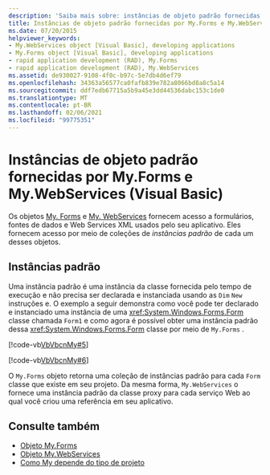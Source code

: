 ```yaml
---
description: 'Saiba mais sobre: instâncias de objeto padrão fornecidas por My. Forms e meus. WebServices (Visual Basic)'
title: Instâncias de objeto padrão fornecidas por My.Forms e My.WebServices
ms.date: 07/20/2015
helpviewer_keywords:
- My.WebServices object [Visual Basic], developing applications
- My.Forms object [Visual Basic], developing applications
- rapid application development (RAD), My.Forms
- rapid application development (RAD), My.WebServices
ms.assetid: de930027-9108-4f0c-b97c-5e7db4d6ef79
ms.openlocfilehash: 34363a56577ca0fafb839e782a8066bd8a8c5a14
ms.sourcegitcommit: ddf7edb67715a5b9a45e3dd44536dabc153c1de0
ms.translationtype: MT
ms.contentlocale: pt-BR
ms.lasthandoff: 02/06/2021
ms.locfileid: "99775351"
---
```

# <a name="default-object-instances-provided-by-myforms-and-mywebservices-visual-basic"></a>Instâncias de objeto padrão fornecidas por My.Forms e My.WebServices (Visual Basic)

Os objetos [My. Forms](../../language-reference/objects/my-forms-object.md) e [My. WebServices](../../language-reference/objects/my-webservices-object.md) fornecem acesso a formulários, fontes de dados e Web Services XML usados pelo seu aplicativo. Eles fornecem acesso por meio de coleções de *instâncias padrão* de cada um desses objetos.  
  
## <a name="default-instances"></a>Instâncias padrão  

 Uma instância padrão é uma instância da classe fornecida pelo tempo de execução e não precisa ser declarada e instanciada usando as `Dim` `New` instruções e. O exemplo a seguir demonstra como você pode ter declarado e instanciado uma instância de uma <xref:System.Windows.Forms.Form> classe chamada `Form1` e como agora é possível obter uma instância padrão dessa <xref:System.Windows.Forms.Form> classe por meio de `My.Forms` .  
  
 [!code-vb[VbVbcnMy#5](~/samples/snippets/visualbasic/VS_Snippets_VBCSharp/VbVbcnMy/VB/Class1.vb#5)]  
  
 [!code-vb[VbVbcnMy#6](~/samples/snippets/visualbasic/VS_Snippets_VBCSharp/VbVbcnMy/VB/Class1.vb#6)]  
  
 O `My.Forms` objeto retorna uma coleção de instâncias padrão para cada `Form` classe que existe em seu projeto. Da mesma forma, `My.WebServices` o fornece uma instância padrão da classe proxy para cada serviço Web ao qual você criou uma referência em seu aplicativo.  
  
## <a name="see-also"></a>Consulte também

- [Objeto My.Forms](../../language-reference/objects/my-forms-object.md)
- [Objeto My.WebServices](../../language-reference/objects/my-webservices-object.md)
- [Como My depende do tipo de projeto](how-my-depends-on-project-type.md)
